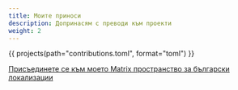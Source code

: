 ```yaml
---
title: Моите приноси
description: Допринасям с преводи към проекти
weight: 2
---
```


{{ projects(path="contributions.toml", format="toml") }}

[Присъединете се към моето Matrix пространство за български локализации](https://matrix.to/#/#bulgarian-localizations:mozilla.org)

